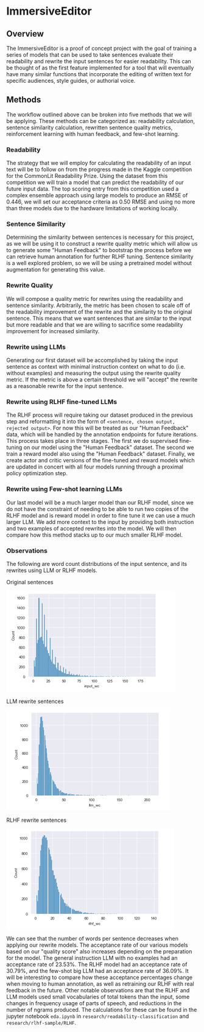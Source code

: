 # ImmersiveEditor

## Overview

The ImmersiveEditor is a proof of concept project with the goal of training a series of models that can be used to take sentences evaluate their readability and rewrite the input sentences for easier readability. This can be thought of as the first feature implemented for a tool that will eventually have many similar functions that incorporate the editing of written text for specific audiences, style guides, or authorial voice.

## Methods

The workflow outlined above can be broken into five methods that we will be applying. These methods can be categorized as: readability calculation, sentence similarity calculation, rewritten sentence quality metrics, reinforcement learning with human feedback, and few-shot learning.

### Readability

The strategy that we will employ for calculating the readability of an input text will be to follow on from the progress made in the Kaggle competition for the CommonLit Readability Prize. Using the dataset from this competition we will train a model that can predict the readability of our future input data. The top scoring entry from this competition used a complex ensemble approach using large models to produce an RMSE of 0.446, we will set our acceptance criteria as 0.50 RMSE and using no more than three models due to the hardware limitations of working locally.

### Sentence Similarity

Determining the similarity between sentences is necessary for this project, as we will be using it to construct a rewrite quality metric which will allow us to generate some "Human Feedback" to bootstrap the process before we can retrieve human annotation for further RLHF tuning. Sentence similarity is a well explored problem, so we will be using a pretrained model without augmentation for generating this value.

### Rewrite Quality

We will compose a quality metric for rewrites using the readability and sentence similarity. Arbitrarily, the metric has been chosen to scale off of the readability improvement of the rewrite and the similarity to the original sentence. This means that we want sentences that are similar to the input but more readable and that we are willing to sacrifice some readability improvement for increased similarity.

### Rewrite using LLMs

Generating our first dataset will be accomplished by taking the input sentence as context with minimal instruction context on what to do (i.e. without examples) and measuring the output using the rewrite quality metric. If the metric is above a certain threshold we will "accept" the rewrite as a reasonable rewrite for the input sentence.

### Rewrite using RLHF fine-tuned LLMs

The RLHF process will require taking our dataset produced in the previous step and reformatting it into the form of `<sentence, chosen output, rejected output>`. For now this will be treated as our "Human Feedback" data, which will be handled by the annotation endpoints for future iterations. This process takes place in three stages. The first we do supervised fine-tuning on our model using the "Human Feedback" dataset. The second we train a reward model also using the "Human Feedback" dataset. Finally, we create actor and critic versions of the fine-tuned and reward models which are updated in concert with all four models running through a proximal policy optimization step.

### Rewrite using Few-shot learning LLMs

Our last model will be a much larger model than our RLHF model, since we do not have the constraint of needing to be able to run two copies of the RLHF model and is reward model in order to fine tune it we can use a much larger LLM. We add more context to the input by providing both instruction and two examples of accepted rewrites into the model. We will then compare how this method stacks up to our much smaller RLHF model.

### Observations

The following are word count distributions of the input sentence, and its rewrites using LLM or RLHF models.

Original sentences

![image](./assets/input_wc_graph.png)

LLM rewrite sentences

![image](./assets/llm_wc_graph.png)

RLHF rewrite sentences

![image](./assets/rlhf_wc_graph.png)

We can see that the number of words per sentence decreases when applying our rewrite models. The acceptance rate of our various models based on our "quality score" also increases depending on the preparation for the model. The general instruction LLM with no examples had an acceptance rate of 23.53%. The RLHF model had an acceptance rate of 30.79%, and the few-shot big LLM had an acceptance rate of 36.09%. It will be interesting to compare how these acceptance percentages change when moving to human annotation, as well as retraining our RLHF with real feedback in the future. Other notable observations are that the RLHF and LLM models used small vocabularies of total tokens than the input, some changes in frequency usage of parts of speech, and reductions in the number of ngrams produced. The calculations for these can be found in the jupyter notebook `eda.ipynb` in `research/readability-classification` and `research/rlhf-sample/RLHF`.
